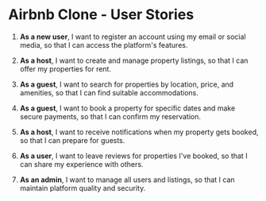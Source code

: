 # Airbnb Clone - User Stories

1. **As a new user**, I want to register an account using my email or social media, so that I can access the platform's features.

2. **As a host**, I want to create and manage property listings, so that I can offer my properties for rent.

3. **As a guest**, I want to search for properties by location, price, and amenities, so that I can find suitable accommodations.

4. **As a guest**, I want to book a property for specific dates and make secure payments, so that I can confirm my reservation.

5. **As a host**, I want to receive notifications when my property gets booked, so that I can prepare for guests.

6. **As a user**, I want to leave reviews for properties I've booked, so that I can share my experience with others.

7. **As an admin**, I want to manage all users and listings, so that I can maintain platform quality and security.

